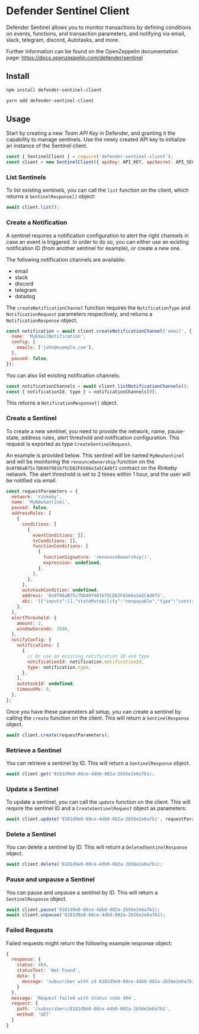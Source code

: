 # Defender Sentinel Client

Defender Sentinel allows you to monitor transactions by defining conditions on events, functions, and transaction parameters, and notifying via email, slack, telegram, discord, Autotasks, and more.

Further information can be found on the OpenZeppelin documentation page: https://docs.openzeppelin.com/defender/sentinel

## Install

```bash
npm install defender-sentinel-client
```

```bash
yarn add defender-sentinel-client
```

## Usage

Start by creating a new _Team API Key_ in Defender, and granting it the capability to manage sentinels. Use the newly created API key to initialize an instance of the Sentinel client.

```js
const { SentinelClient } = require('defender-sentinel-client');
const client = new SentinelClient({ apiKey: API_KEY, apiSecret: API_SECRET });
```

### List Sentinels

To list existing sentinels, you can call the `list` function on the client, which returns a `SentinelResponse[]` object:

```js
await client.list();
```

### Create a Notification

A sentinel requires a notification configuration to alert the right channels in case an event is triggered.
In order to do so, you can either use an existing notification ID (from another sentinel for example), or create a new one.

The following notification channels are available:

- email
- slack
- discord
- telegram
- datadog

The `createNotificationChannel` function requires the `NotificationType` and `NotificationRequest` parameters respectively, and returns a `NotificationResponse` object.

```js
const notification = await client.createNotificationChannel('email', {
  name: 'MyEmailNotification',
  config: {
    emails: ['john@example.com'],
  },
  paused: false,
});
```

You can also list existing notification channels:

```js
const notificationChannels = await client.listNotificationChannels();
const { notificationId, type } = notificationChannels[0];
```

This returns a `NotificationResponse[]` object.

### Create a Sentinel

To create a new sentinel, you need to provide the network, name, pause-state, address rules, alert threshold and notification configuration. This request is exported as type `CreateSentinelRequest`.

An example is provided below. This sentinel will be named `MyNewSentinel` and will be monitoring the `renounceOwnership` function on the `0x0f06aB75c7DD497981b75CD82F6566e3a5CAd8f2` contract on the Rinkeby network.
The alert threshold is set to 2 times within 1 hour, and the user will be notified via email.

```js
const requestParameters = {
  network: 'rinkeby',
  name: 'MyNewSentinel',
  paused: false,
  addressRules: [
    {
      conditions: [
        {
          eventConditions: [],
          txConditions: [],
          functionConditions: [
            {
              functionSignature: 'renounceOwnership()',
              expression: undefined,
            },
          ],
        },
      ],
      autotaskCondition: undefined,
      address: '0x0f06aB75c7DD497981b75CD82F6566e3a5CAd8f2',
      abi: '[{"inputs":[],"stateMutability":"nonpayable","type":"constructor"},{...}]',
    },
  ],
  alertThreshold: {
    amount: 2,
    windowSeconds: 3600,
  },
  notifyConfig: {
    notifications: [
      {
        // Or use an existing notification ID and type
        notificationId: notification.notificationId,
        type: notification.type,
      },
    ],
    autotaskId: undefined,
    timeoutMs: 0,
  },
};
```

Once you have these parameters all setup, you can create a sentinel by calling the `create` function on the client. This will return a `SentinelResponse` object.

```js
await client.create(requestParameters);
```

### Retrieve a Sentinel

You can retrieve a sentinel by ID. This will return a `SentinelResponse` object.

```js
await client.get('8181d9e0-88ce-4db0-802a-2b56e2e6a7b1);
```

### Update a Sentinel

To update a sentinel, you can call the `update` function on the client. This will require the sentinel ID and a `CreateSentinelRequest` object as parameters:

```js
await client.update('8181d9e0-88ce-4db0-802a-2b56e2e6a7b1', requestParameters);
```

### Delete a Sentinel

You can delete a sentinel by ID. This will return a `DeletedSentinelResponse` object.

```js
await client.delete('8181d9e0-88ce-4db0-802a-2b56e2e6a7b1);
```

### Pause and unpause a Sentinel

You can pause and unpause a sentinel by ID. This will return a `SentinelResponse` object.

```js
await client.pause('8181d9e0-88ce-4db0-802a-2b56e2e6a7b1);
await client.unpause('8181d9e0-88ce-4db0-802a-2b56e2e6a7b1);
```

### Failed Requests

Failed requests might return the following example response object:

```js
{
  response: {
    status: 404,
    statusText: 'Not Found',
    data: {
      message: 'subscriber with id 8181d9e0-88ce-4db0-802a-2b56e2e6a7b1 not found.'
    }
  },
  message: 'Request failed with status code 404',
  request: {
    path: '/subscribers/8181d9e0-88ce-4db0-802a-2b56e2e6a7b1',
    method: 'GET'
  }
}
```
